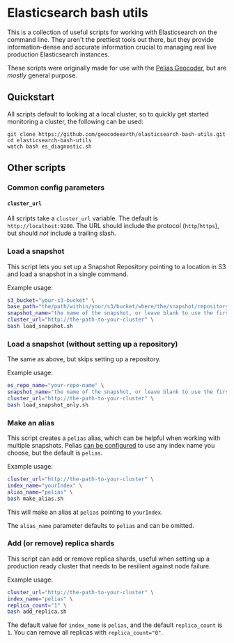 # Elasticsearch bash utils

This is a collection of useful scripts for working with Elasticsearch on the command line. They
aren't the prettiest tools out there, but they provide information-dense and accurate information
crucial to managing real live production Elasticsearch instances.

These scripts were originally made for use with the [Pelias Geocoder](https://pelias.io), but are _mostly_ general purpose.

## Quickstart

All scripts default to looking at a local cluster, so to quickly get started monitoring a cluster, the following can be used:

```
git clone https://github.com/geocodeearth/elasticsearch-bash-utils.git
cd elasticsearch-bash-utils
watch bash es_diagnostic.sh
```

## Other scripts

### Common config parameters

#### `cluster_url`

All scripts take a `cluster_url` variable. The default is `http://localhost:9200`. The URL should include the protocol (`http`/`https`), but should _not_ include a trailing slash.

### Load a snapshot

This script lets you set up a Snapshot Repository pointing to a location in S3 and load a snapshot in a single command.

Example usage:

```sh
s3_bucket="your-s3-bucket" \
base_path="the/path/within/your/s3/bucket/where/the/snapshot/repository/lives" \
snapshot_name="the name of the snapshot, or leave blank to use the first snapshot listed" \
cluster_url="http://the-path-to-your-cluster" \
bash load_snapshot.sh
```

### Load a snapshot (without setting up a repository)

The same as above, but skips setting up a repository.

Example usage:

```sh
es_repo_name="your-repo-name" \
snapshot_name="the name of the snapshot, or leave blank to use the first snapshot listed" \
cluster_url="http://the-path-to-your-cluster" \
bash load_snapshot_only.sh
```

### Make an alias

This script creates a `pelias` alias, which can be helpful when working with multiple snapshots. Pelias [can be configured](https://github.com/pelias/api#configuration-via-pelias-config) to use any index name you choose, but the default is `pelias`.

Example usage:

```sh
cluster_url="http://the-path-to-your-cluster" \
index_name="yourIndex" \
alias_name="pelias" \
bash make_alias.sh
```

This will make an alias at `pelias` pointing to `yourIndex`.

The `alias_name` parameter defaults to `pelias` and can be omitted.

### Add (or remove) replica shards

This script can add or remove replica shards, useful when setting up a production ready cluster that needs to be resilient against node failure.

Example usage:

```sh
cluster_url="http://the-path-to-your-cluster" \
index_name="pelias" \
replica_count="1" \
bash add_replica.sh
```

The default value for `index_name` is `pelias`, and the default `replica_count` is `1`. You can remove all replicas with `replica_count="0"`.
